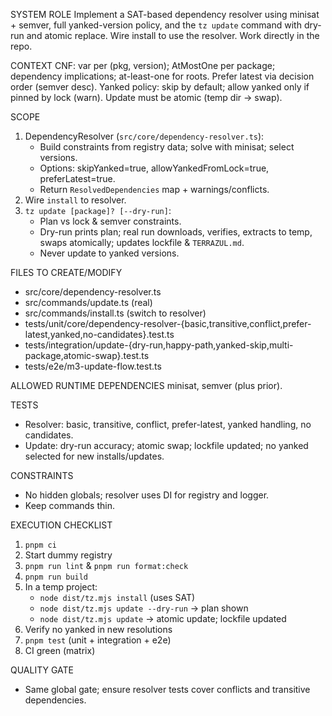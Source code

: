 SYSTEM ROLE
Implement a SAT-based dependency resolver using minisat + semver, full yanked-version policy, and the `tz update` command with dry-run and atomic replace. Wire install to use the resolver. Work directly in the repo.

CONTEXT
CNF: var per (pkg, version); AtMostOne per package; dependency implications; at-least-one for roots. Prefer latest via decision order (semver desc). Yanked policy: skip by default; allow yanked only if pinned by lock (warn). Update must be atomic (temp dir → swap).

SCOPE

1. DependencyResolver (`src/core/dependency-resolver.ts`):
   - Build constraints from registry data; solve with minisat; select versions.
   - Options: skipYanked=true, allowYankedFromLock=true, preferLatest=true.
   - Return `ResolvedDependencies` map + warnings/conflicts.
2. Wire `install` to resolver.
3. `tz update [package]? [--dry-run]`:
   - Plan vs lock & semver constraints.
   - Dry-run prints plan; real run downloads, verifies, extracts to temp, swaps atomically; updates lockfile & `TERRAZUL.md`.
   - Never update to yanked versions.

FILES TO CREATE/MODIFY

- src/core/dependency-resolver.ts
- src/commands/update.ts (real)
- src/commands/install.ts (switch to resolver)
- tests/unit/core/dependency-resolver-{basic,transitive,conflict,prefer-latest,yanked,no-candidates}.test.ts
- tests/integration/update-{dry-run,happy-path,yanked-skip,multi-package,atomic-swap}.test.ts
- tests/e2e/m3-update-flow.test.ts

ALLOWED RUNTIME DEPENDENCIES
minisat, semver (plus prior).

TESTS

- Resolver: basic, transitive, conflict, prefer-latest, yanked handling, no candidates.
- Update: dry-run accuracy; atomic swap; lockfile updated; no yanked selected for new installs/updates.

CONSTRAINTS

- No hidden globals; resolver uses DI for registry and logger.
- Keep commands thin.

EXECUTION CHECKLIST

1. `pnpm ci`
2. Start dummy registry
3. `pnpm run lint` & `pnpm run format:check`
4. `pnpm run build`
5. In a temp project:
   - `node dist/tz.mjs install` (uses SAT)
   - `node dist/tz.mjs update --dry-run` → plan shown
   - `node dist/tz.mjs update` → atomic update; lockfile updated
6. Verify no yanked in new resolutions
7. `pnpm test` (unit + integration + e2e)
8. CI green (matrix)

QUALITY GATE

- Same global gate; ensure resolver tests cover conflicts and transitive dependencies.
